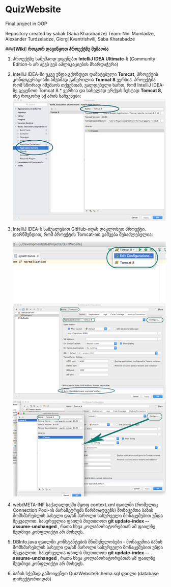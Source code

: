 # QuizWebsite
Final project in OOP

Repository created by sabak (Saba Kharabadze) 
Team: Nini Mumladze, Alexander Turdzeladze, Giorgi Kvantrishvili, Saba Kharabadze

###[**Wiki**] **როგორ დავიწყოთ პროექტზე მუშაობა**

1. პროექტზე სამუშაოდ ვიყენებთ **IntelliJ IDEA Ultimate**-ს (Community Edition-ს არ აქვს ვებ აპლიკაციების მხარდაჭერა)

1. IntelliJ IDEA-ში უკვე უნდა გქონდეთ დამატებული **Tomcat**, პროექტის კონფიგურაციაში ამჟამად გაწერილია **Tomcat 8** ვერსია. პროექტმა რომ სწორად იმუშაოს თქვენთან, ვალდებული ხართ, რომ IntelliJ IDEA-ზე გეყენოთ Tomcat 8.* ვერსია და სახელად ერქვას ზუსტად **Tomcat 8**, ისე როგორც აქ არის ნაჩვენები:
    ![alt text](https://raw.githubusercontent.com/sabak/QuizWebsite/master/misc/server_preferences.png "Server Preferences")

2. IntelliJ IDEA-ს საშუალებით GitHub-იდან დაკლონეთ პროექტი. დარწმუნდით, რომ პროექტის Tomcat-ით გაშვება შესაძლებელია:

    ![alt text](https://raw.githubusercontent.com/sabak/QuizWebsite/master/misc/run_options.png "Run Options")
    ![alt text](https://raw.githubusercontent.com/sabak/QuizWebsite/master/misc/run_config.png "Run Config")
    ![alt text](https://raw.githubusercontent.com/sabak/QuizWebsite/master/misc/server_config.png "Server Config")

3. web/META-INF საქაღალდეში მყოფ context.xml ფაილში (რომელიც Connection Pool-ის პარამეტრებს წარმოადგენს) მონაცემთა ბაზის მომხმარებლის სახელი და/ან პაროლი სასურველი მონაცემებით უნდა შეცვალოთ. სასურველია ფაილს მიუთითოთ **git update-index --assume-unchanged <file>**, რათა სხვა კოლაბორატორებთან ამ ფაილზე მუდმივი კონფლიქტი არ მოხდეს.

4. DBInfo.java ფაილში კონსტანტების მნიშვნელობები - მონაცემთა ბაზის მომხმარებლის სახელი და/ან პაროლი სასურველი მონაცემებით უნდა შეცვალოთ. სასურველია ფაილს მიუთითოთ **git update-index --assume-unchanged <file>**, რათა სხვა კოლაბორატორებთან ამ ფაილზე მუდმივი კონფლიქტი არ მოხდეს.

5. ბაზის სქემად გამოიყენეთ QuizWebsiteSchema.sql ფაილი (database დირექტორიიდან)